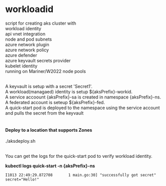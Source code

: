# workloadid
script for creating aks cluster with <br>
workload identity<br>
api vnet integration<br>
node and pod subnets<br>
azure network plugin<br>
azure network policy<br>
azure defender<br>
azure keyvault secrets provider<br>
kubelet identity<br>
running on Mariner/W2022 node pools<br>
<br>

A keyvault is setup with a secret 'Secret1'.<br>
A workload(managaed) identity is setup ${aksPrefix}-workid.<br>
A service accoount {aksPrefix}-sa is created in namespace {aksPrefix}-ns.<br>
A federated account is seteup ${aksPrefix}-fed.<br>
A quick-start pod is deployed to the namespace using the service account and pulls the secret from the keyvault<br>
<br>

#### Deploy to a location that supports Zones
./aksdeploy.sh  


<br>  
You can get the logs for the quick-start pod to verify workload identity. 
   
**kubectl logs quick-start -n {aksPrefix}-ns**

```script
I1013 22:49:29.872708       1 main.go:30] "successfully got secret" secret="Hello!"
```

